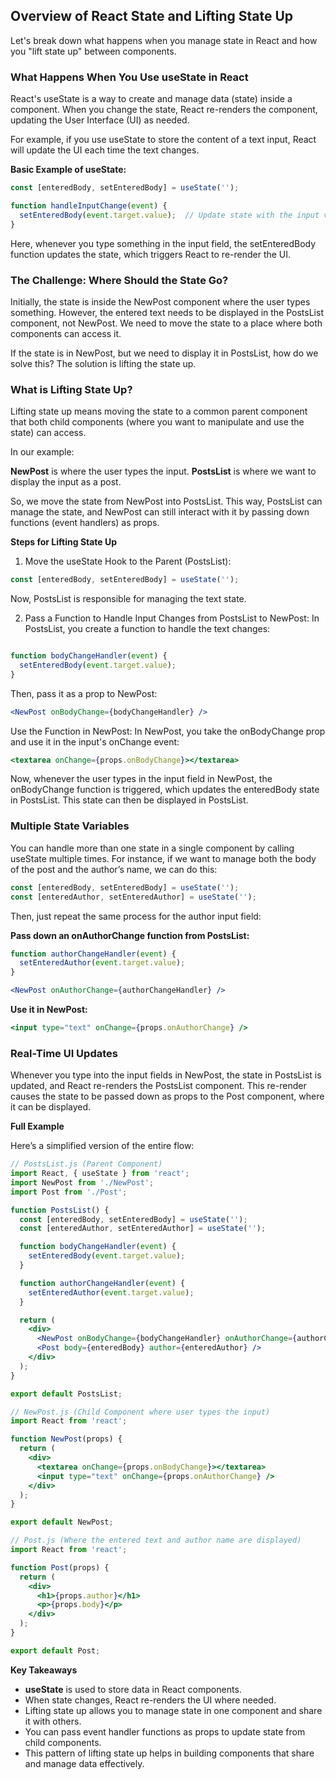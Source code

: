 ## Overview of React State and Lifting State Up

Let's break down what happens when you manage state in React and how you "lift state up" between components.

### What Happens When You Use useState in React

React's useState is a way to create and manage data (state) inside a component. When you change the state, React re-renders the component, updating the User Interface (UI) as needed.

For example, if you use useState to store the content of a text input, React will update the UI each time the text changes.

**Basic Example of useState:**

```jsx
const [enteredBody, setEnteredBody] = useState('');

function handleInputChange(event) {
  setEnteredBody(event.target.value);  // Update state with the input value
}
```

Here, whenever you type something in the input field, the setEnteredBody function updates the state, which triggers React to re-render the UI.

### The Challenge: Where Should the State Go?

Initially, the state is inside the NewPost component where the user types something. However, the entered text needs to be displayed in the PostsList component, not NewPost. We need to move the state to a place where both components can access it.

If the state is in NewPost, but we need to display it in PostsList, how do we solve this? The solution is lifting the state up.

### What is Lifting State Up?

Lifting state up means moving the state to a common parent component that both child components (where you want to manipulate and use the state) can access.

In our example:

**NewPost** is where the user types the input.
**PostsList** is where we want to display the input as a post.

So, we move the state from NewPost into PostsList. This way, PostsList can manage the state, and NewPost can still interact with it by passing down functions (event handlers) as props.

**Steps for Lifting State Up**
1. Move the useState Hook to the Parent (PostsList):

```jsx
const [enteredBody, setEnteredBody] = useState('');
```

Now, PostsList is responsible for managing the text state.

2. Pass a Function to Handle Input Changes from PostsList to NewPost: In PostsList, you create a function to handle the text changes:

```jsx

function bodyChangeHandler(event) {
  setEnteredBody(event.target.value);
}
```

Then, pass it as a prop to NewPost:

```jsx
<NewPost onBodyChange={bodyChangeHandler} />
```

Use the Function in NewPost: In NewPost, you take the onBodyChange prop and use it in the input's onChange event:

```jsx
<textarea onChange={props.onBodyChange}></textarea>
```

Now, whenever the user types in the input field in NewPost, the onBodyChange function is triggered, which updates the enteredBody state in PostsList. This state can then be displayed in PostsList.

### Multiple State Variables
You can handle more than one state in a single component by calling useState multiple times. For instance, if we want to manage both the body of the post and the author’s name, we can do this:

```jsx
const [enteredBody, setEnteredBody] = useState('');
const [enteredAuthor, setEnteredAuthor] = useState('');
```

Then, just repeat the same process for the author input field:

**Pass down an onAuthorChange function from PostsList:**

```jsx
function authorChangeHandler(event) {
  setEnteredAuthor(event.target.value);
}

<NewPost onAuthorChange={authorChangeHandler} />
```

**Use it in NewPost:**

```jsx
<input type="text" onChange={props.onAuthorChange} />
```

### Real-Time UI Updates

Whenever you type into the input fields in NewPost, the state in PostsList is updated, and React re-renders the PostsList component. This re-render causes the state to be passed down as props to the Post component, where it can be displayed.

**Full Example**

Here’s a simplified version of the entire flow:

```jsx
// PostsList.js (Parent Component)
import React, { useState } from 'react';
import NewPost from './NewPost';
import Post from './Post';

function PostsList() {
  const [enteredBody, setEnteredBody] = useState('');
  const [enteredAuthor, setEnteredAuthor] = useState('');

  function bodyChangeHandler(event) {
    setEnteredBody(event.target.value);
  }

  function authorChangeHandler(event) {
    setEnteredAuthor(event.target.value);
  }

  return (
    <div>
      <NewPost onBodyChange={bodyChangeHandler} onAuthorChange={authorChangeHandler} />
      <Post body={enteredBody} author={enteredAuthor} />
    </div>
  );
}

export default PostsList;

// NewPost.js (Child Component where user types the input)
import React from 'react';

function NewPost(props) {
  return (
    <div>
      <textarea onChange={props.onBodyChange}></textarea>
      <input type="text" onChange={props.onAuthorChange} />
    </div>
  );
}

export default NewPost;

// Post.js (Where the entered text and author name are displayed)
import React from 'react';

function Post(props) {
  return (
    <div>
      <h1>{props.author}</h1>
      <p>{props.body}</p>
    </div>
  );
}

export default Post;
```

**Key Takeaways**

- **useState** is used to store data in React components.
- When state changes, React re-renders the UI where needed.
- Lifting state up allows you to manage state in one component and share it with others.
- You can pass event handler functions as props to update state from child components.
- This pattern of lifting state up helps in building components that share and manage data effectively.